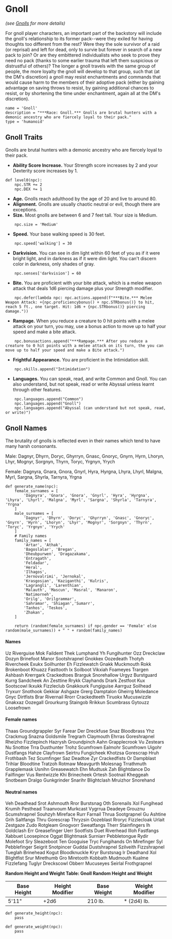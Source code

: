 # Gnoll
*(see [Gnolls](../Creatures/Gnolls.md) for more details)*

For gnoll player characters, an important part of the backstory will include the gnoll's relationship to its former pack--were they exiled for having thoughts too different from the rest? Were they the sole survivor of a raid (or reprisal) and left for dead, only to survie but forever in search of a new pack to join? Or are they embittered individualists who seek to prove they need no pack (thanks to some earlier trauma that left them suspicious or distrustful of others)? The longer a gnoll travels with the same group of people, the more loyalty the gnoll will develop to that group, such that (at the DM's discretion) a gnoll may resist enchantments and commands that would cause harm to the members of their adoptive pack (either by gaining advantage on saving throws to resist, by gaining additional chances to resist, or by shortening the time under enchantment, again all at the DM's discretion).

```
name = 'Gnoll'
description = "***Race: Gnoll.*** Gnolls are brutal hunters with a demonic ancestry who are fiercely loyal to their pack."
type = 'humanoid'
```

## Gnoll Traits
Gnolls are brutal hunters with a demonic ancestry who are fiercely loyal to their pack.

* **Ability Score Increase.** Your Strength score increases by 2 and your Dexterity score increases by 1.

```
def level0(npc):
    npc.STR += 2
    npc.DEX += 1
```

* **Age.** Gnolls reach adulthood by the age of 20 and live to around 80.
* **Alignment.** Gnolls are usually chaotic neutral or evil, though there are exceptions.
* **Size.** Most gnolls are between 6 and 7 feet tall. Your size is Medium.

```
    npc.size = 'Medium'
```

* **Speed.** Your base walking speed is 30 feet.

```
    npc.speed['walking'] = 30
```

* **Darkvision.** You can see in dim light within 60 feet of you as if it were bright light, and in darkness as if it were dim light. You can't discern color in darkness, only shades of gray.

```
    npc.senses['darkvision'] = 60
```

* **Bite.** You are proficient with your bite attack, which is a melee weapon attack that deals 1d6 piercing damage plus your Strength modifier.

```
    npc.defer(lambda npc: npc.actions.append(f"***Bite.*** Melee Weapon Attack: +{npc.proficiencybonus() + npc.STRbonus()} to hit, reach 5 ft., one target. Hit: 1d6 + {npc.STRbonus()} piercing damage."))
```

* **Rampage.** When you reduce a creature to 0 hit points with a melee attack on your turn, you may, use a bonus action to move up to half your speed and make a bite attack.

```
    npc.bonusactions.append("***Rampage.*** After you reduce a creature to 0 hit points with a melee attack on its turn, the you can move up to half your speed and make a Bite attack.")
```

* **Frightful Appearance.** You are proficient in the Intimidation skill.

```
    npc.skills.append("Intimidation")
```

* **Languages.** You can speak, read, and write Common and Gnoll. You can also understand, but not speak, read or write Abyssal unless learnt through other features.

```
    npc.languages.append("Common")
    npc.languages.append("Gnoll")
    npc.languages.append("Abyssal (can understand but not speak, read, or write)")
```


## Gnoll Names
The brutality of gnolls is reflected even in their names which tend to have many harsh consonants.

Male: Dagnyr, Dhyrn, Doryc, Ghyrryn, Gnasc, Gnoryc, Gnyrn, Hyrn, Lhoryn, Lhyr, Mognyr, Sorgnyn, Thyrn, Toryc, Yrgnyn, Yrych

Female: Dagnyra, Gnara, Gnora, Gnyrl, Hyra, Hyrgna, Lhyra, Lhyrl, Malgna, Myrl, Sargna, Shyrla, Tarnyra, Yrgna

```
def generate_name(npc):
    female_surnames = [
        'Dagnyra', 'Gnara', 'Gnora', 'Gnyrl', 'Hyra', 'Hyrgna', 'Lhyra', 'Lhyrl', 'Malgna', 'Myrl', 'Sargna', 'Shyrla', 'Tarnyra', 'Yrgna'
    ]
    male_surnames = [
        'Dagnyr', 'Dhyrn', 'Doryc', 'Ghyrryn', 'Gnasc', 'Gnoryc', 'Gnyrn', 'Hyrn', 'Lhoryn', 'Lhyr', 'Mognyr', 'Sorgnyn', 'Thyrn', 'Toryc', 'Yrgnyn', 'Yrych'
    ]
    # Family names
    family_names = [
        'Artar', 'Athak', 
        'Bagoslalar', 'Bregan', 
        'Dheubpurwen', 'Dragazakama', 
        'Entragath', 
        'Feldadar', 
        'Heral', 
        'Ilhagos',
        'Jernovalrimi', 'Jernokal', 
        'Krasgosian', 'Kaziganthi', 'Kulris', 
        'Lagrangli', 'Larenthian', 
        'Malauth', 'Mascun', 'Masral', 'Manaron', 
        'Natimorneh',  
        'Orilg', 'Orilgrammar', 
        'Sahramar', 'Shiagan','Sumarr',
        'Tanhos', 'Teskos',  
        'Zhakan', 
    ]

    return (random(female_surnames) if npc.gender == 'Female' else random(male_surnames)) + " " + random(family_names)
```

#### Names
Uz Riverguise
Mok Faildent
Thek Lumphand
Yh Fungihunter
Ozz Dreckclaw
Dozyn Brinefoot
Manor Sootshrapnel
Gnokkex Oozedeath
Thotyh Rivercheek
Exukx Soilhunter
Eh Fizzlewatch
Gnakk Muckmouth
Rokk Brokenboot
Khuazz Fasttooth
Ix Soilboot
Vikxiah Foameyes
Trargen Ashbash
Krerrgark Crackedtoes
Brarguk Snorehallow
Urgyz Burstguard
Kurrg Sandcheek
An Zesttine
Rrykk Clayhands
Drark Zestfoot
Kux Sootscowl
Ikxukk Fizzleclub
Gnakkourk Fungiguise
Aarrguz Soilhead
Tryxurr Snothook
Gekkiar Ashgaze
Grerg Damptalon
Gheirrg Moledance
Gnyc Dirtfists
Brar Rivernail
Rrorr Crackedteeth
Tiruokx Mucuswizzle
Gnakxaz Oozegall
Grourkurrg Staingob
Rrikkun Scumbrass
Gytouzz Loosefrown

#### Female names
Thaas Groundgrappler
Syr Farear
Der Dreckfuse
Snaz Bloodbrass
Yhz Crackmug
Snazna Goldsmile
Tregrarh Claymouth
Ehrras Goreshrapnel
Rheizho Fizzlepinch
Hazrysh Groundpinch
Aahn Grapplecrook
Vu Zestears
Nu Snottoe
Trra Dusthunter
Trohz Scumfrown
Ealmohr Scumfrown
Uigohr Dustfangs
Hahze Clayfrown
Seirtru Fungicheek
Khotzsa Gorescrap
Hruh Frothbash
Tez Scumfinger
Saz Deadtoe
Zyr Crackedfists
Or Dampblast
Trihlar Bloodtine
Tratzoh Rotmaw
Meavgurth Molesnag
Trrathmuth Grapplemask
Usnihn Greasewatch
Ehn Mudtusk
Zah Blightdance
Do Failfinger
Vus Rentwizzle
Khi Brinecheek
Ortesh Sootnail
Kheggeah Snotbeam
Dralgo Gunkgrinder
Snarihr Blightclash
Mruizhor Snorehand

#### Neutral names
Veh Deadhead
Srot Ashmouth
Rror Burstsnag
Oth Sorenails
Xol Fungihead
Krumih Pesthead
Traanvoum Murkcast
Vygrrua Deadeye
Grouznu Scumshrapnel
Souhzyh Mireface
Rurr Farnail
Thrua Sootgrapnel
Gu Ashtine
Grih Saltfangs
Thru Gorescrap
Thryzsin Oozeblast
Rroryc Fizzlecloak
Urlait Zestgaze
Zudo Rotgleam
Gnogvorr Sweatfangs
Therr Stainfingers
Ih Goldclash
Err Greasefinger
Uerr Sootfists
Duet Riverhead
Illoh Fastfangs
Xabbuet Loosepince
Oggat Blightmask
Surniarr Pebbletongue
Rydir Molefoot
Sry Sleazeboot
Ten Googuise
Tryc Fungihands
On Mirefinger
Syl Pebblefinger
Seigrit Snotpincer
Guddai Dustshrapnel
Szilveith Fizzshrapnel
Tueglah Brinehead
Kogut Bloodknuckle
Kryr Burstsnag
Ir Deadhand
Xol Blightfist
Srur Mirethumb
Gro Miretooth
Kobbath Mudmouth
Kualme Fizzlefang
Tuglyr Dreckscowl
Obberr Mucuseyes
Seirlal Frothgrapnel

**Random Height and Weight Table: Gnoll Random Height and Weight**

Base Height | Height Modifier | Base Weight | Weight Modifier
----------- | --------------- | ----------- | ---------------
5'11" | +2d6 | 210 lb. | * (2d4) lb.

```
def generate_height(npc):
    pass

def generate_weight(npc):
    pass
```
